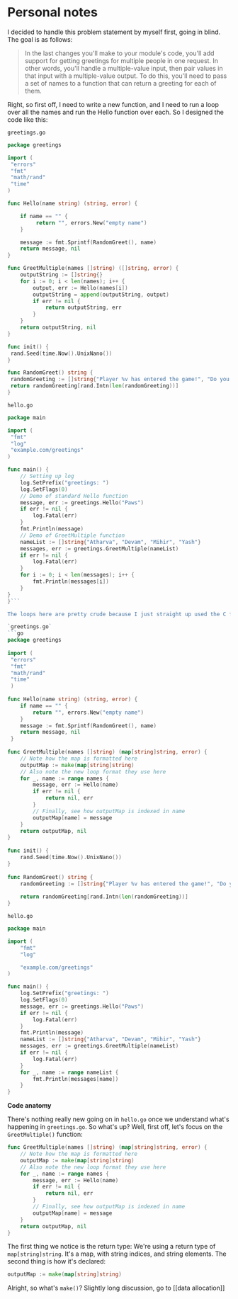 # Personal notes

I decided to handle this problem statement by myself first, going in blind. The goal is as follows:
>In the last changes you'll make to your module's code, you'll add support for getting greetings for multiple people in one request. In other words, you'll handle a multiple-value input, then pair values in that input with a multiple-value output. To do this, you'll need to pass a set of names to a function that can return a greeting for each of them.

Right, so first off, I need to write a new function, and I need to run a loop over all the names and run the Hello function over each. So I designed the code like this:

`greetings.go`
```go
package greetings

import (
 "errors"
 "fmt"
 "math/rand"
 "time"
)

func Hello(name string) (string, error) {

	if name == "" {
		 return "", errors.New("empty name")
	}

	message := fmt.Sprintf(RandomGreet(), name)
	return message, nil
}

func GreetMultiple(names []string) ([]string, error) {
	outputString := []string{}
	for i := 0; i < len(names); i++ {
		output, err := Hello(names[i])
		outputString = append(outputString, output)
		if err != nil {
			return outputString, err
		}
	}
	return outputString, nil
}

func init() {
 rand.Seed(time.Now().UnixNano())
}

func RandomGreet() string {
 randomGreeting := []string{"Player %v has entered the game!", "Do you not know who this is? It's %v, slayer of demons, bane of the Fallen! You shall kneel before them!", "May the force be with you, %v"}
 return randomGreeting[rand.Intn(len(randomGreeting))]
}
```

`hello.go`
```go
package main

import (
 "fmt"
 "log"
 "example.com/greetings"
)

func main() {
	// Setting up log
	log.SetPrefix("greetings: ")
	log.SetFlags(0)
	// Demo of standard Hello function
	message, err := greetings.Hello("Paws")
	if err != nil {
		log.Fatal(err)
	}
	fmt.Println(message)
	// Demo of GreetMultiple function
	nameList := []string{"Atharva", "Devam", "Mihir", "Yash"}
	messages, err := greetings.GreetMultiple(nameList)
	if err != nil {
		log.Fatal(err)
	}
	for i := 0; i < len(messages); i++ {
		fmt.Println(messages[i])
	}
}
}```

The loops here are pretty crude because I just straight up used the C format. Anyway, it's pretty easy to come up with a working solution to the given problem statement with a basic source code. However, here's the more elegant way to do it:

`greetings.go`
```go
package greetings
  
import (
 "errors"
 "fmt"
 "math/rand"
 "time"
 )
  
func Hello(name string) (string, error) {
	if name == "" {
		return "", errors.New("empty name")
	}
	message := fmt.Sprintf(RandomGreet(), name)
	return message, nil
 }
  
func GreetMultiple(names []string) (map[string]string, error) {
	// Note how the map is formatted here
	outputMap := make(map[string]string)
	// Also note the new loop format they use here
	for _, name := range names {
		message, err := Hello(name)
		if err != nil {
			return nil, err
		}
		// Finally, see how outputMap is indexed in name
		outputMap[name] = message
	}
	return outputMap, nil
}
  
func init() {
	rand.Seed(time.Now().UnixNano())
}
  
func RandomGreet() string {
	randomGreeting := []string{"Player %v has entered the game!", "Do you not know who this is? It's %v, slayer of demons, bane of the Fallen! You shall kneel before them!", "May the force be with you, %v"}
	
	return randomGreeting[rand.Intn(len(randomGreeting))]
}
```

`hello.go`
```go
package main

import (
    "fmt"
    "log"

    "example.com/greetings"
)

func main() {
    log.SetPrefix("greetings: ")
    log.SetFlags(0)
    message, err := greetings.Hello("Paws")
    if err != nil {
        log.Fatal(err)
    }
    fmt.Println(message)
    nameList := []string{"Atharva", "Devam", "Mihir", "Yash"}
    messages, err := greetings.GreetMultiple(nameList)
    if err != nil {
        log.Fatal(err)
    }
    for _, name := range nameList {
        fmt.Println(messages[name])
    }
}
```

**Code anatomy**

There's nothing really new going on in `hello.go` once we understand what's happening in `greetings.go`.  So what's up? Well, first off, let's focus on the `GreetMultiple()` function:

```go
func GreetMultiple(names []string) (map[string]string, error) {
    // Note how the map is formatted here
    outputMap := make(map[string]string)
    // Also note the new loop format they use here
    for _, name := range names {
        message, err := Hello(name)
        if err != nil {
            return nil, err
        }
        // Finally, see how outputMap is indexed in name
        outputMap[name] = message
    }
    return outputMap, nil
}
```
 The first thing we notice is the return type: We're using a return type of `map[string]string`. It's a map, with string indices, and string elements. The second thing is how it's declared: 
 ```go
 outputMap := make(map[string]string)
```
Alright, so what's `make()`? Slightly long discussion, go to [[data allocation]]